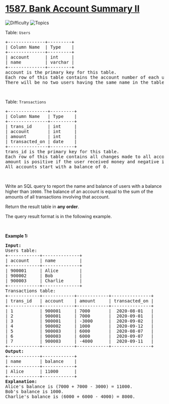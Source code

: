 # [1587. Bank Account Summary II](https://leetcode.com/problems/bank-account-summary-ii)

![Difficulty](https://img.shields.io/badge/Difficulty-Easy-blue.svg) ![Topics](https://img.shields.io/badge/Topics-Database-orange.svg)
<br/>

<p>Table: <code>Users</code></p>

<pre>
+--------------+---------+
| Column Name  | Type    |
+--------------+---------+
| account      | int     |
| name         | varchar |
+--------------+---------+
account is the primary key for this table.
Each row of this table contains the account number of each user in the bank.
There will be no two users having the same name in the table.
</pre>

<p>&nbsp;</p>

<p>Table: <code>Transactions</code></p>

<pre>
+---------------+---------+
| Column Name   | Type    |
+---------------+---------+
| trans_id      | int     |
| account       | int     |
| amount        | int     |
| transacted_on | date    |
+---------------+---------+
trans_id is the primary key for this table.
Each row of this table contains all changes made to all accounts.
amount is positive if the user received money and negative if they transferred money.
All accounts start with a balance of 0.
</pre>

<p>&nbsp;</p>

<p>Write an SQL query to report the name and balance of users with a balance higher than <code>10000</code>. The balance of an account is equal to the sum of the amounts of all transactions involving that account.</p>

<p>Return the result table in <strong>any order</strong>.</p>

<p>The query result format is in the following example.</p>

<p>&nbsp;</p>
<p><strong>Example 1:</strong></p>

<pre>
<strong>Input:</strong> 
Users table:
+------------+--------------+
| account    | name         |
+------------+--------------+
| 900001     | Alice        |
| 900002     | Bob          |
| 900003     | Charlie      |
+------------+--------------+
Transactions table:
+------------+------------+------------+---------------+
| trans_id   | account    | amount     | transacted_on |
+------------+------------+------------+---------------+
| 1          | 900001     | 7000       |  2020-08-01   |
| 2          | 900001     | 7000       |  2020-09-01   |
| 3          | 900001     | -3000      |  2020-09-02   |
| 4          | 900002     | 1000       |  2020-09-12   |
| 5          | 900003     | 6000       |  2020-08-07   |
| 6          | 900003     | 6000       |  2020-09-07   |
| 7          | 900003     | -4000      |  2020-09-11   |
+------------+------------+------------+---------------+
<strong>Output:</strong> 
+------------+------------+
| name       | balance    |
+------------+------------+
| Alice      | 11000      |
+------------+------------+
<strong>Explanation:</strong> 
Alice&#39;s balance is (7000 + 7000 - 3000) = 11000.
Bob&#39;s balance is 1000.
Charlie&#39;s balance is (6000 + 6000 - 4000) = 8000.
</pre>

